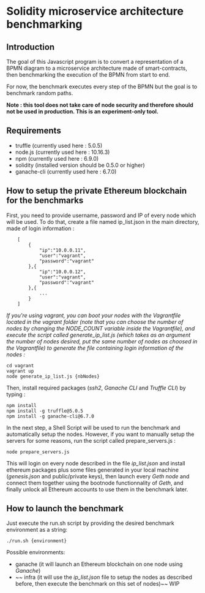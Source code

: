 # Solidity microservice architecture benchmarking

## Introduction

The goal of this Javascript program is to convert a representation of a BPMN diagram to a microservice architecture made of smart-contracts, then benchmarking the execution of the BPMN from start to end. 

For now, the benchmark executes every step of the BPMN but the goal is to benchmark random paths.

**Note : this tool does not take care of node security and therefore should not be used in production. This is an experiment-only tool.**

## Requirements

- truffle (currently used here : 5.0.5)
- node.js (currently used here : 10.16.3)
- npm (currently used here : 6.9.0)
- solidity (installed version should be 0.5.0 or higher)
- ganache-cli (currently used here : 6.7.0)

## How to setup the private Ethereum blockchain for the benchmarks

First, you need to provide username, password and IP of every node which will be used. To do that, create a file named ip_list.json in the main directory, made of login information :


```
    [
        {
            "ip":"10.0.0.11",
            "user":"vagrant",
            "password":"vagrant"
        },{
            "ip":"10.0.0.12",
            "user":"vagrant",
            "password":"vagrant"
        },{
            ...
        }
    ]
```

*If you're using vagrant, you can boot your nodes with the Vagrantfile located in the vagrant folder (note that you can choose the number of nodes by changing the NODE_COUNT variable inside the Vagrantfile), and execute the script called generate_ip_list.js (which takes as an argument the number of nodes desired, put the same number of nodes as choosed in the Vagrantfile) to generate the file containing login information of the nodes :*

```
cd vagrant
vagrant up
node generate_ip_list.js {nbNodes}
```

Then, install required packages (*ssh2*, *Ganache CLI* and *Truffle CLI*) by typing :

```
npm install
npm install -g truffle@5.0.5
npm install -g ganache-cli@6.7.0
```

In the next step, a Shell Script will be used to run the benchmark and automatically setup the nodes.
However, if you want to manually setup the servers for some reasons, run the script called prepare_servers.js :

```
node prepare_servers.js
```

This will login on every node described in the file *ip_list.json* and install ethereum packages plus some files generated in your local machine (*genesis.json* and public/private keys), then launch every *Geth node* and connect them together using the bootnode functionnality of *Geth*, and finally unlock all Ethereum accounts to use them in the benchmark later.

## How to launch the benchmark

Just execute the run.sh script by providing the desired benchmark environment as a string:

```
./run.sh {environment}
```

Possible environments:

- ganache (it will launch an Ethereum blockchain on one node using *Ganache*)
- ~~ infra (it will use the *ip_list.json* file to setup the nodes as described before, then execute the benchmark on this set of nodes)~~ WIP